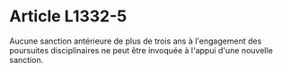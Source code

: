 # Article L1332-5

Aucune sanction antérieure de plus de trois ans à l'engagement des poursuites disciplinaires ne peut être invoquée à l'appui d'une nouvelle sanction.